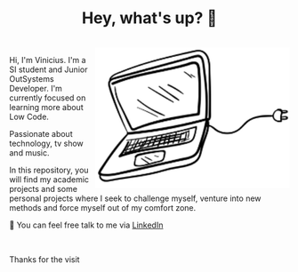 <h1 align='center'> Hey, what's up? 👋 </h1>
<br>

<img align="right" alt="computer" src="https://github.com/viniferoli/viniferoli/blob/main/notebook-p.png?raw=true" width="350" />

<p>Hi, I'm Vinicius. I'm a SI student and Junior OutSystems Developer. I'm currently focused on learning more about Low Code.</p>

<p>Passionate about technology, tv show and music.</p>

<p>In this repository, you will find my academic projects and some personal projects where I seek to challenge myself, venture into new methods and force myself out of my comfort zone.</p>

<p>💬 You can feel free talk to me via <a href="https://www.linkedin.com/in/viniferoli/">LinkedIn</a></p>

<br>
<p>Thanks for the visit</p>
